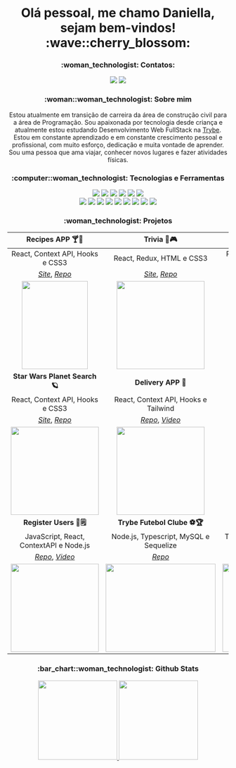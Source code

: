 <h1 align="center">Olá pessoal, me chamo Daniella, sejam bem-vindos! :wave::cherry_blossom:</h1>

<h3 align="center">:woman_technologist: Contatos:</h3>

<p align="center">
<a href="https://www.linkedin.com/in/daniella-zuccolotto" target="_blank"><img src="https://img.shields.io/badge/-LinkedIn-%230077B5?style=for-the-badge&logo=linkedin&logoColor=white" target="_blank"></a>
<a href = "mailto:danielaz_9@hotmail.com"><img src="https://img.shields.io/badge/Hotmail-D14836?style=for-the-badge&logo=gmail&logoColor=white" target="_blank"></a>
</p>

<h3 align="center">:woman::woman_technologist: Sobre mim</h3>
<p align="center">
Estou atualmente em transição de carreira da área de construção civil para a área de Programação. Sou apaixonada por tecnologia desde criança e atualmente estou estudando Desenvolvimento Web FullStack na <a href="https://www.betrybe.com">Trybe</a>. Estou em constante aprendizado e em constante crescimento pessoal e profissional, com muito esforço, dedicação e muita vontade de aprender.
Sou uma pessoa que ama viajar, conhecer novos lugares e fazer atividades físicas.
</p>

<!-- Source: https://github.com/lucas-caribe/lucas-caribe/edit/main/README.md /> -->
<h3 align="center">:computer::woman_technologist: Tecnologias e Ferramentas</h3>
<div align="center">
<img src="https://img.shields.io/badge/html5-%23E34F26.svg?logo=html5&logoColor=white">
<img src="https://img.shields.io/badge/javascript-%23323330.svg?logo=javascript&logoColor=%23F7DF1E">
<img src="https://img.shields.io/badge/-jest-%23C21325?logo=jest&logoColor=white">
<img src="https://img.shields.io/badge/react-%2320232a.svg?logo=react&logoColor=%2361DAFB">
<img src="https://img.shields.io/badge/redux-%23593d88.svg?logo=redux&logoColor=white">
<img src="https://img.shields.io/badge/-TestingLibrary-%23E33332?logo=testing-library&logoColor=white">
<br/>
<img src="https://img.shields.io/badge/express.js-%23404d59.svg?logo=express&logoColor=%2361DAFB">
<img src="https://img.shields.io/badge/Insomnia-black?logo=insomnia&logoColor=5849BE">
<img src="https://img.shields.io/badge/node.js-6DA55F?logo=node.js&logoColor=white">
<img src="https://img.shields.io/badge/typescript-%23007ACC.svg?logo=typescript&logoColor=white">
<img src="https://img.shields.io/badge/MongoDB-%234ea94b.svg?logo=mongodb&logoColor=white">
<img src="https://img.shields.io/badge/mysql-%2300f.svg?logo=mysql&logoColor=white">
<img src="https://img.shields.io/badge/Supabase-3ECF8E?logo=supabase&logoColor=white">
<img src="https://img.shields.io/badge/Sequelize-52B0E7?logo=Sequelize&logoColor=white">
<img src="https://img.shields.io/badge/docker-%230db7ed.svg?logo=docker&logoColor=white">
</div>

<h3 align="center">:woman_technologist: Projetos</h3>

| **Recipes APP 🍸🥙** | **Trivia 👾🎮** | **Wallet 💰** |
| :---: | :---: | :---: |
| React, Context API, Hooks e CSS3  | React, Redux, HTML e CSS3  | React, Redux, BrowserRouter e CSS3  |
| _[Site](https://recipes-app-ruby-two.vercel.app/)_, _[Repo](https://github.com/DaniellaZuccolotto/recipes-app)_ | _[Site](https://trivia-six-blond.vercel.app/)_, _[Repo](https://github.com/DaniellaZuccolotto/trivia)_  | _[Site](https://wallet-kappa-pearl.vercel.app/)_, _[Repo](https://github.com/DaniellaZuccolotto/wallet)_  |
| <img src="https://user-images.githubusercontent.com/98171403/208926911-a8084b12-8264-4325-a70d-044b252eea63.png" width="150" height="200"> | <img src="https://user-images.githubusercontent.com/98171403/208929973-c10222d0-c8c0-43f8-8a3d-e9f8e8088770.png" width="200" height="200"> | <img src="https://user-images.githubusercontent.com/98171403/208930427-35a87241-70bc-47de-8f48-59d5216e8e87.png" width="200" height="200"> |
| **Star Wars Planet Search 🪐** | **Delivery APP :motor_scooter:** | **Accounts Transactions 💸** |
| React, Context API, Hooks e CSS3  | React, Context API, Hooks e Tailwind  | TypeScript, React, Hooks e Node.js  |
| _[Site](https://starwars-blush-gamma.vercel.app/)_, _[Repo](https://github.com/DaniellaZuccolotto/starwars)_  | _[Repo](https://github.com/DaniellaZuccolotto/delivery-app)_, _[Video](https://user-images.githubusercontent.com/98171403/208965765-dc0b6c97-5d94-4086-9215-0bebd05e4c67.mp4)_  | _[Repo](https://github.com/DaniellaZuccolotto/transactions-accounts)_, _[Video](https://user-images.githubusercontent.com/98171403/208974195-1396be71-7d5a-49c0-807b-40266a4c8a8e.mp4)_ |
| <img src="https://user-images.githubusercontent.com/98171403/208935423-86ad9ec8-ead0-4758-836f-7af2797ba067.png" width="200" height="200" > | <img src="https://user-images.githubusercontent.com/98171403/208970500-4b1b658a-e917-4deb-bb7f-58279892613a.png" width="200" height="200"> | <img src="https://user-images.githubusercontent.com/98171403/208981366-e2cc3f7f-2343-4436-aaa3-d5d2c05f7c07.png" width="200" height="200"> |
| **Register Users 📝🗒** | **Trybe Futebol Clube ⚽️🏆** | **Car Shop 🚘🚔🚖** |
| JavaScript, React, ContextAPI e Node.js | Node.js, Typescript, MySQL e Sequelize | Typescript, MongoDB, Docker e Zod |
| _[Repo](https://github.com/DaniellaZuccolotto/register-users)_, _[Video](https://user-images.githubusercontent.com/98171403/208977955-de8a431a-d216-4426-a425-dfe05392c779.mp4)_ | _[Repo](https://github.com/DaniellaZuccolotto/Trybe-Futebol-Clube)_ | _[Repo](https://github.com/DaniellaZuccolotto/car-shop)_ |
| <img src="https://user-images.githubusercontent.com/98171403/208978135-97be3b31-2a4c-4703-81b8-413c5b1f45b5.png" width="200" height="200" > | <img src="https://user-images.githubusercontent.com/98171403/208980952-1450e800-f5de-4a67-a54c-189829de5a59.png" width="250" height="200" > | <img src="https://user-images.githubusercontent.com/98171403/208983515-a8262c98-70e6-4850-8c1a-87171486f87e.png" width="250" height="200" > |

<h3 align="center">:bar_chart::woman_technologist: Github Stats</h3>
<div align="center">
<a href="https://github.com/DaniellaZuccolotto">
<img height="180em" src="https://github-readme-stats.vercel.app/api/top-langs/?username=DaniellaZuccolotto&layout=compact&langs_count=7&theme=dracula"/>
<img height="180em" src="https://github-readme-stats.vercel.app/api?username=DaniellaZuccolotto&show_icons=true&theme=dracula&include_all_commits=true&count_private=true"/>
</div>
<!-- ![Snake animation](https://github.com/felmartins1985/felmartins1985/blob/output/github-contribution-grid-snake.svg) -->
